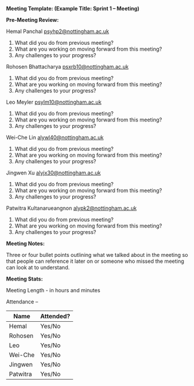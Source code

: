 **Meeting Template: (Example Title: Sprint 1 – Meeting)**

**Pre-Meeting Review:**

Hemal Panchal [psyhp2@nottingham.ac.uk](mailto:psyhp2@nottingham.ac.uk)

1. What did you do from previous meeting?
2. What are you working on moving forward from this meeting?
3. Any challenges to your progress?

Rohosen Bhattacharya [psxrb10@nottingham.ac.uk](mailto:psxrb10@nottingham.ac.uk)

1. What did you do from previous meeting?
2. What are you working on moving forward from this meeting?
3. Any challenges to your progress?

Leo Meyler [psylm10@nottingham.ac.uk](mailto:psylm10@nottingham.ac.uk)

1. What did you do from previous meeting?
2. What are you working on moving forward from this meeting?
3. Any challenges to your progress?

Wei-Che Lin [alywl40@nottingham.ac.uk](mailto:alywl40@nottingham.ac.uk)

1. What did you do from previous meeting?
2. What are you working on moving forward from this meeting?
3. Any challenges to your progress?

Jingwen Xu [alyjx30@nottingham.ac.uk](mailto:alyjx30@nottingham.ac.uk)

1. What did you do from previous meeting?
2. What are you working on moving forward from this meeting?
3. Any challenges to your progress?

Patwitra Kultanarueangnon [alypk2@nottingham.ac.uk](mailto:alypk2@nottingham.ac.uk)

1. What did you do from previous meeting?
2. What are you working on moving forward from this meeting?
3. Any challenges to your progress?

**Meeting Notes:**

Three or four bullet points outlining what we talked about in the meeting so that people can reference it later on or someone who missed the meeting can look at to understand.

**Meeting Stats:**

Meeting Length - in hours and minutes

Attendance –

| Name     | Attended? |
| ---      | --- |
| Hemal    |  Yes/No |
| Rohosen  | Yes/No |
| Leo      | Yes/No |
| Wei-Che  | Yes/No |
| Jingwen  | Yes/No |
| Patwitra | Yes/No |